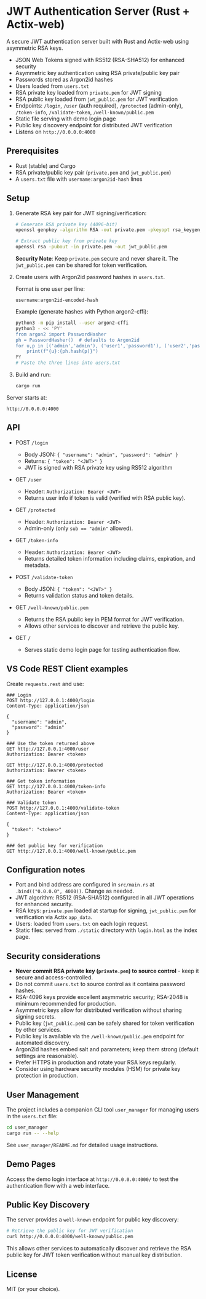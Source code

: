 # JWT Authentication Server (Rust + Actix-web)

A secure JWT authentication server built with Rust and Actix-web using asymmetric RSA keys.

- JSON Web Tokens signed with RS512 (RSA-SHA512) for enhanced security
- Asymmetric key authentication using RSA private/public key pair
- Passwords stored as Argon2id hashes
- Users loaded from `users.txt`
- RSA private key loaded from `private.pem` for JWT signing
- RSA public key loaded from `jwt_public.pem` for JWT verification
- Endpoints: `/login`, `/user` (auth required), `/protected` (admin-only), `/token-info`, `/validate-token`, `/well-known/public.pem`
- Static file serving with demo login page
- Public key discovery endpoint for distributed JWT verification
- Listens on `http://0.0.0.0:4000`

## Prerequisites

- Rust (stable) and Cargo
- RSA private/public key pair (`private.pem` and `jwt_public.pem`)
- A `users.txt` file with `username:argon2id-hash` lines

## Setup

1. Generate RSA key pair for JWT signing/verification:

    ```bash
    # Generate RSA private key (4096-bit)
    openssl genpkey -algorithm RSA -out private.pem -pkeyopt rsa_keygen_bits:4096

    # Extract public key from private key
    openssl rsa -pubout -in private.pem -out jwt_public.pem
    ```

    **Security Note**: Keep `private.pem` secure and never share it. The `jwt_public.pem` can be shared for token verification.

2. Create users with Argon2id password hashes in `users.txt`.

    Format is one user per line:

    ```text
    username:argon2id-encoded-hash
    ```

    Example (generate hashes with Python argon2-cffi):

    ```bash
    python3 -m pip install --user argon2-cffi
    python3 - << 'PY'
    from argon2 import PasswordHasher
    ph = PasswordHasher()  # defaults to Argon2id
    for u,p in [('admin','admin'), ('user1','password1'), ('user2','password2')]:
        print(f"{u}:{ph.hash(p)}")
    PY
    # Paste the three lines into users.txt
    ```

3. Build and run:

    ```bash
    cargo run
    ```

Server starts at:

```text
http://0.0.0.0:4000
```

## API

- POST `/login`
  - Body JSON: `{ "username": "admin", "password": "admin" }`
  - Returns: `{ "token": "<JWT>" }`
  - JWT is signed with RSA private key using RS512 algorithm

- GET `/user`
  - Header: `Authorization: Bearer <JWT>`
  - Returns user info if token is valid (verified with RSA public key).

- GET `/protected`
  - Header: `Authorization: Bearer <JWT>`
  - Admin-only (only `sub == "admin"` allowed).

- GET `/token-info`
  - Header: `Authorization: Bearer <JWT>`
  - Returns detailed token information including claims, expiration, and metadata.

- POST `/validate-token`
  - Body JSON: `{ "token": "<JWT>" }`
  - Returns validation status and token details.

- GET `/well-known/public.pem`
  - Returns the RSA public key in PEM format for JWT verification.
  - Allows other services to discover and retrieve the public key.

- GET `/`
  - Serves static demo login page for testing authentication flow.

## VS Code REST Client examples

Create `requests.rest` and use:

```http
### Login
POST http://127.0.0.1:4000/login
Content-Type: application/json

{
  "username": "admin",
  "password": "admin"
}

### Use the token returned above
GET http://127.0.0.1:4000/user
Authorization: Bearer <token>

GET http://127.0.0.1:4000/protected
Authorization: Bearer <token>

### Get token information
GET http://127.0.0.1:4000/token-info
Authorization: Bearer <token>

### Validate token
POST http://127.0.0.1:4000/validate-token
Content-Type: application/json

{
  "token": "<token>"
}

### Get public key for verification
GET http://127.0.0.1:4000/well-known/public.pem
```

## Configuration notes

- Port and bind address are configured in `src/main.rs` at `.bind(("0.0.0.0", 4000))`. Change as needed.
- JWT algorithm: RS512 (RSA-SHA512) configured in all JWT operations for enhanced security.
- RSA keys: `private.pem` loaded at startup for signing, `jwt_public.pem` for verification via Actix `app_data`.
- Users: loaded from `users.txt` on each login request.
- Static files: served from `./static` directory with `login.html` as the index page.

## Security considerations

- **Never commit RSA private key (`private.pem`) to source control** - keep it secure and access-controlled.
- Do not commit `users.txt` to source control as it contains password hashes.
- RSA-4096 keys provide excellent asymmetric security; RSA-2048 is minimum recommended for production.
- Asymmetric keys allow for distributed verification without sharing signing secrets.
- Public key (`jwt_public.pem`) can be safely shared for token verification by other services.
- Public key is available via the `/well-known/public.pem` endpoint for automated discovery.
- Argon2id hashes embed salt and parameters; keep them strong (default settings are reasonable).
- Prefer HTTPS in production and rotate your RSA keys regularly.
- Consider using hardware security modules (HSM) for private key protection in production.

## User Management

The project includes a companion CLI tool `user_manager` for managing users in the `users.txt` file:

```bash
cd user_manager
cargo run -- --help
```

See `user_manager/README.md` for detailed usage instructions.

## Demo Pages

Access the demo login interface at `http://0.0.0.0:4000/` to test the authentication flow with a web interface.

## Public Key Discovery

The server provides a `well-known` endpoint for public key discovery:

```bash
# Retrieve the public key for JWT verification
curl http://0.0.0.0:4000/well-known/public.pem
```

This allows other services to automatically discover and retrieve the RSA public key for JWT token verification without manual key distribution.

## License

MIT (or your choice).
